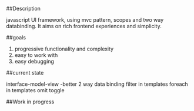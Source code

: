 ##Description

javascript UI framework, using mvc pattern, scopes and two way databinding.
It aims on rich frontend experiences and simplicity.

##goals

  1. progressive functionality and complexity
  2. easy to work with
  3. easy debugging
 
##current state

interface-model-view
-better 2 way data binding
filter in templates
foreach in templates
omit toggle

##Work in progress




